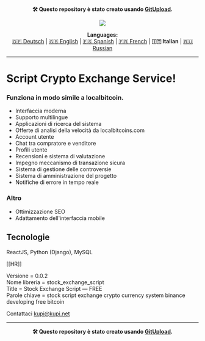 <p align="center"><b>🛠️ Questo repository è stato creato usando <a href="https://gitupload.com">GitUpload</a>.</b></p>
<p align="center"><a href="https://kupi.net"><img src="https://github.com/markolofsen/stock_exchange_script//blob/master/.banners/banner_it.png?raw=1" /></a></p>
<p align="center"><b>Languages:</b><br /><a href="https://github.com/markolofsen/stock_exchange_script/blob/master/README_de.md">🇩🇪 Deutsch</a> | <a href="https://github.com/markolofsen/stock_exchange_script/blob/master/README.md">🇬🇧 English</a> | <a href="https://github.com/markolofsen/stock_exchange_script/blob/master/README_es.md">🇪🇸 Spanish</a> | <a href="https://github.com/markolofsen/stock_exchange_script/blob/master/README_fr.md">🇫🇷 French</a> | <b>🇮🇹 Italian</b> | <a href="https://github.com/markolofsen/stock_exchange_script/blob/master/README_ru.md">🇷🇺 Russian</a></p>

---

# Script Crypto Exchange Service!
### Funziona in modo simile a localbitcoin.

* Interfaccia moderna
* Supporto multilingue
* Applicazioni di ricerca del sistema
* Offerte di analisi della velocità da localbitcoins.com
* Account utente
* Chat tra compratore e venditore
* Profili utente
* Recensioni e sistema di valutazione
* Impegno meccanismo di transazione sicura
* Sistema di gestione delle controversie
* Sistema di amministrazione del progetto
* Notifiche di errore in tempo reale


### Altro
* Ottimizzazione SEO
* Adattamento dell&#39;interfaccia mobile

## Tecnologie
ReactJS, Python (Django), MySQL

[[HR]]

Versione = 0.0.2 <br />
Nome libreria = stock_exchange_script <br />
Title = Stock Exchange Script — FREE <br />
Parole chiave = stock script exchange crypto currency system binance developing free bitcoin <br />


Contattaci kupi@kupi.net


---

<p align="center"><b>🛠️ Questo repository è stato creato usando <a href="https://gitupload.com">GitUpload</a>.</b></p>